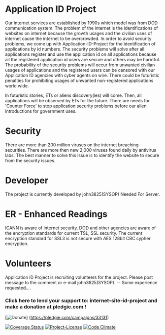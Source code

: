 
# Application ID Project
Our internet services are established by 1990s which model was from DOD communication system. The problem of the internet is the identifications of websites on internet because the growth usages and the civilian uses of internet cause the internet to be overcrowded. In order to avoid security problems, we come up with Application-ID-Project for the identification of applications by id numbers. The security problems will solve after all applications register and use the application id on all applications because all the registered application id users are secure and others may be harmful. The probability of the security problems will occur from unwanted civilian usages of applications and the registered users can be censored with our Application ID agencies with cyber agents on wire. There could be futuristic penalties for prohibiting usages of unwanted non-registered applications world wide.

In futuristic stories, ETs or aliens discovery(ies) will come. Then, all applications will be observed by ETs for the future. There are needs for 'Counter Force' to stop application security problems before our alien introductions for government uses.

# Security
There are more than 200 million viruses on the internet breaching securities. There are more then new 2,000 viruses found daily by antivirus labs. The best manner to solve this issue is to identify the website to secure from the security issues.

# Developer
The project is currently developed by john3825(SYSOP) Needed For Server.

# ER - Enhanced Readings
ICANN is aware of internet security. DOD and other agencies are aware of the encryption standards for current TSL, SSL security. The current encryption standard for SSL3 is not secure with AES 128bit CBC cypher encryption.

# Volunteers
Application ID Project is recruiting volunteers for the project. Please post message to the comment or e-mail john3825(SYSOP). -- Some experience requested....

### Click here to lend your support to: internet-site-id-project and make a donation at pledgie.com ! ###
[![Donate](https://pledgie.com/campaigns/33131.png?skin_name=chrome)]
(https://pledgie.com/campaigns/33131)

[![Coverage Status](https://coveralls.io/repos/github/john3825/Application-ID-Project/badge.svg?branch=master)](https://coveralls.io/github/john3825/Application-ID-Project?branch=master)
[![Project-License](https://img.shields.io/badge/GitHub_License-GPL3-blue.svg)](https://github.com/john3825/Application-ID-Project/blob/master/LICENSE)
[![Code Climate](https://codeclimate.com/github/john3825/Application-ID-Project/badges/gpa.svg)](https://codeclimate.com/github/john3825/Application-ID-Project)

